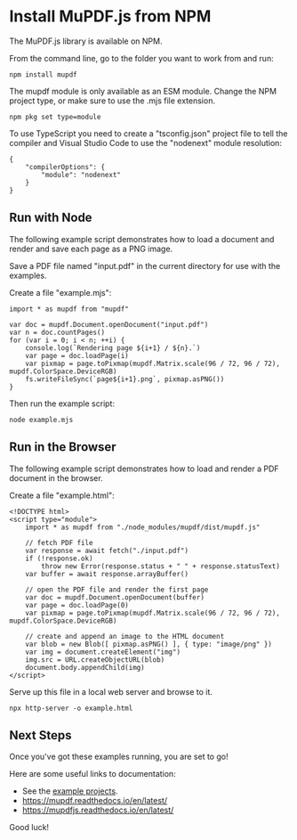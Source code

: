 # Install MuPDF.js from NPM

The MuPDF.js library is available on NPM.

From the command line, go to the folder you want to work from and run:

	npm install mupdf

The mupdf module is only available as an ESM module.
Change the NPM project type, or make sure to use the .mjs file extension.

	npm pkg set type=module

To use TypeScript you need to create a "tsconfig.json" project file to tell the
compiler and Visual Studio Code to use the "nodenext" module resolution:

	{
		"compilerOptions": {
			"module": "nodenext"
		}
	}

## Run with Node

The following example script demonstrates how to load a document and render
and save each page as a PNG image.

Save a PDF file named "input.pdf" in the current directory for use with the examples.

Create a file "example.mjs":

	import * as mupdf from "mupdf"

	var doc = mupdf.Document.openDocument("input.pdf")
	var n = doc.countPages()
	for (var i = 0; i < n; ++i) {
		console.log(`Rendering page ${i+1} / ${n}.`)
		var page = doc.loadPage(i)
		var pixmap = page.toPixmap(mupdf.Matrix.scale(96 / 72, 96 / 72), mupdf.ColorSpace.DeviceRGB)
		fs.writeFileSync(`page${i+1}.png`, pixmap.asPNG())
	}

Then run the example script:

	node example.mjs

## Run in the Browser

The following example script demonstrates how to load and render a PDF document in the browser.

Create a file "example.html":

	<!DOCTYPE html>
	<script type="module">
		import * as mupdf from "./node_modules/mupdf/dist/mupdf.js"

		// fetch PDF file
		var response = await fetch("./input.pdf")
		if (!response.ok)
			throw new Error(response.status + " " + response.statusText)
		var buffer = await response.arrayBuffer()

		// open the PDF file and render the first page
		var doc = mupdf.Document.openDocument(buffer)
		var page = doc.loadPage(0)
		var pixmap = page.toPixmap(mupdf.Matrix.scale(96 / 72, 96 / 72), mupdf.ColorSpace.DeviceRGB)

		// create and append an image to the HTML document
		var blob = new Blob([ pixmap.asPNG() ], { type: "image/png" })
		var img = document.createElement("img")
		img.src = URL.createObjectURL(blob)
		document.body.appendChild(img)
	</script>

Serve up this file in a local web server and browse to it.

	npx http-server -o example.html

## Next Steps

Once you've got these examples running, you are set to go!

Here are some useful links to documentation:

- See the [example projects](examples/).
- https://mupdf.readthedocs.io/en/latest/
- https://mupdfjs.readthedocs.io/en/latest/

Good luck!
